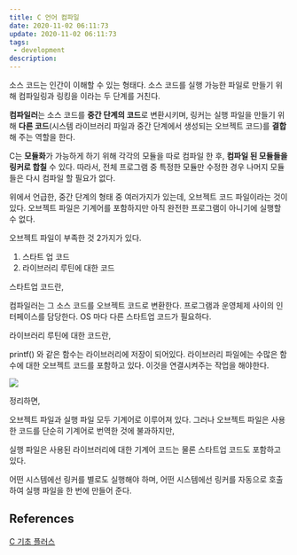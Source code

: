 ```yaml
---
title: C 언어 컴파일
date: 2020-11-02 06:11:73
update: 2020-11-02 06:11:73
tags:
 - development
description:
---
```


소스 코드는 인간이 이해할 수 있는 형태다. 소스 코드를 실행 가능한 파일로 만들기 위해 컴파일링과 링킹을 이라는 두 단계를 거친다.

**컴파일러**는 소스 코드를 **중간 단계의 코드**로 변환시키며, 링커는 실행 파일을 만들기 위해 **다른 코드**(시스템 라이브러리 파일과 중간 단계에서 생성되는 오브젝트 코드)를 **결합**해 주는 역할을 한다.

C는 **모듈화**가 가능하게 하기 위해 각각의 모듈을 따로 컴파일 한 후, **컴파일 된 모듈들을 링커로 합칠** 수 있다. 따라서, 전체 프로그램 중 특정한 모듈만 수정한 경우 나머지 모듈들은 다시 컴파일 할 필요가 없다.

위에서 언급한, 중간 단계의 형태 중 여러가지가 있는데, 오브젝트 코드 파일이라는 것이 있다. 오브젝트 파일은 기계어를 포함하지만 아직 완전한 프로그램이 아니기에 실행할 수 없다.

오브젝트 파일이 부족한 것 2가지가 있다.

1. 스타트 업 코드
2. 라이브러리 루틴에 대한 코드

스타트업 코드란,

컴파일러는 그 소스 코드를 오브젝트 코드로 변환한다.
프로그램과 운영체제 사이의 인터페이스를 담당한다. OS 마다 다른 스타트업 코드가 필요하다.

라이브러리 루틴에 대한 코드란,

printf() 와 같은 함수는 라이브러리에 저장이 되어있다. 라이브러리 파일에는 수많은 함수에 대한 오브젝트 코드를 포함하고 있다.
이것을 연결시켜주는 작업을 해야한다.

![](./images/c_compiler.jpg)

정리하면,

오브젝트 파일과 실행 파일 모두 기계어로 이루어져 있다. 그러나 오브젝트 파일은 사용한 코드를 단순히 기계어로 번역한 것에 불과하지만,

실행 파일은 사용된 라이브러리에 대한 기계어 코드는 물론 스타트업 코드도 포함하고 있다.

어떤 시스템에선 링커를 별로도 실행해야 하며, 어떤 시스템에선 링커를 자동으로 호출하여 실행 파일을 한 번에 만들어 준다.

## References

[C 기초 플러스](http://www.yes24.com/Product/Goods/57614028)
